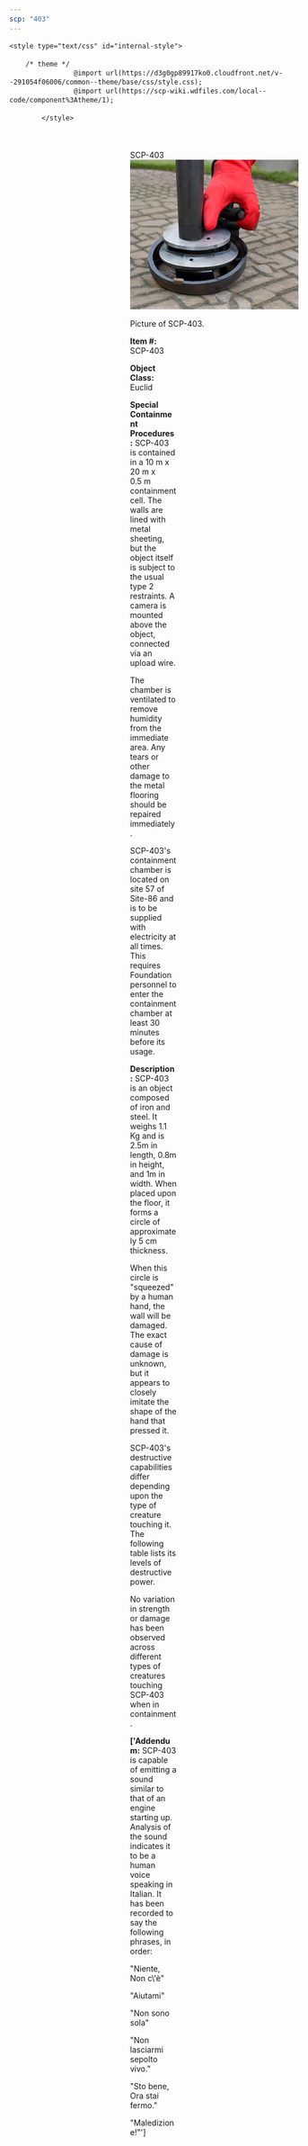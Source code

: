 ```yaml
---
scp: "403"
---
```


<head>
    <title>403 - SCP Foundation</title>
    
    <style type="text/css" id="internal-style">
                
        /* theme */
                    @import url(https://d3g0gp89917ko0.cloudfront.net/v--291054f06006/common--theme/base/css/style.css);
                    @import url(https://scp-wiki.wdfiles.com/local--code/component%3Atheme/1);
            
            </style>
<style>
iframe.scpnet-interwiki-frame { height: 0; }
</style>

</head>

<div id="main-content" style="margin: 50px 206px 20px 215px;">
<div id="action-area-top"></div>
<div id="page-title">SCP-403</div>
<div id="page-content">
<div style="text-align: right;"></div>
<div class="scp-image-block block-right" style="width:300px;"><img src="https://raw.githubusercontent.com/lucmaki/this-scp-does-not-exist/main/imgs/403.png" style="width:300px;" alt="403.jpg" class="image">
<div class="scp-image-caption" style="width:300px;">
<p>Picture of SCP-403.</p>
</div>
</div>
<p><strong>Item #:</strong> SCP-403</p>
<p><strong>Object Class:</strong> Euclid</p>
<p><strong>Special Containment Procedures:</strong> SCP-403 is contained in a 10 m x 20 m x 0.5 m containment cell. The walls are lined with metal sheeting, but the object itself is subject to the usual type 2 restraints. A camera is mounted above the object, connected via an upload wire.</p><p>The chamber is ventilated to remove humidity from the immediate area. Any tears or other damage to the metal flooring should be repaired immediately.</p><p>SCP-403's containment chamber is located on site 57 of Site-86 and is to be supplied with electricity at all times. This requires Foundation personnel to enter the containment chamber at least 30 minutes before its usage.</p>
<p><strong>Description:</strong> SCP-403 is an object composed of iron and steel. It weighs 1.1 Kg and is 2.5m in length, 0.8m in height, and 1m in width. When placed upon the floor, it forms a circle of approximately 5 cm thickness.</p><p>When this circle is "squeezed" by a human hand, the wall will be damaged. The exact cause of damage is unknown, but it appears to closely imitate the shape of the hand that pressed it.</p><p>SCP-403's destructive capabilities differ depending upon the type of creature touching it. The following table lists its levels of destructive power.</p><p>No variation in strength or damage has been observed across different types of creatures touching SCP-403 when in containment.</p>
<p> <strong>['Addendum:</strong> SCP-403 is capable of emitting a sound similar to that of an engine starting up. Analysis of the sound indicates it to be a human voice speaking in Italian. It has been recorded to say the following phrases, in order:</p><p>"Niente, Non c\'è"</p><p>"Aiutami"</p><p>"Non sono sola"</p><p>"Non lasciarmi sepolto vivo."</p><p>"Sto bene, Ora stai fermo."</p><p>"Maledizione!"']</p>

<div class="footer-wikiwalk-nav">
<div style="text-align: center;">
</div>
</div>
</div>
</div>
</div>